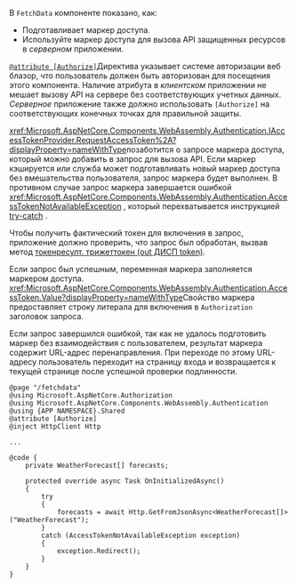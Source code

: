 В `FetchData` компоненте показано, как:

* Подготавливает маркер доступа.
* Используйте маркер доступа для вызова API защищенных ресурсов в *серверном* приложении.

[`@attribute [Authorize]`](xref:mvc/views/razor#attribute)Директива указывает системе авторизации веб блазор, что пользователь должен быть авторизован для посещения этого компонента. Наличие атрибута в *клиентском* приложении не мешает вызову API на сервере без соответствующих учетных данных. *Серверное* приложение также должно использовать `[Authorize]` на соответствующих конечных точках для правильной защиты.

<xref:Microsoft.AspNetCore.Components.WebAssembly.Authentication.IAccessTokenProvider.RequestAccessToken%2A?displayProperty=nameWithType>позаботится о запросе маркера доступа, который можно добавить в запрос для вызова API. Если маркер кэшируется или служба может подготавливать новый маркер доступа без вмешательства пользователя, запрос маркера будет выполнен. В противном случае запрос маркера завершается ошибкой <xref:Microsoft.AspNetCore.Components.WebAssembly.Authentication.AccessTokenNotAvailableException> , который перехватывается инструкцией [try-catch](/dotnet/csharp/language-reference/keywords/try-catch) .

Чтобы получить фактический токен для включения в запрос, приложение должно проверить, что запрос был обработан, вызвав метод [токенресулт. трижеттокен (out ДИСП token)](xref:Microsoft.AspNetCore.Components.WebAssembly.Authentication.AccessTokenResult.TryGetToken%2A).

Если запрос был успешным, переменная маркера заполняется маркером доступа. <xref:Microsoft.AspNetCore.Components.WebAssembly.Authentication.AccessToken.Value?displayProperty=nameWithType>Свойство маркера предоставляет строку литерала для включения в `Authorization` заголовок запроса.

Если запрос завершился ошибкой, так как не удалось подготовить маркер без взаимодействия с пользователем, результат маркера содержит URL-адрес перенаправления. При переходе по этому URL-адресу пользователь переходит на страницу входа и возвращается к текущей странице после успешной проверки подлинности.

```razor
@page "/fetchdata"
@using Microsoft.AspNetCore.Authorization
@using Microsoft.AspNetCore.Components.WebAssembly.Authentication
@using {APP NAMESPACE}.Shared
@attribute [Authorize]
@inject HttpClient Http

...

@code {
    private WeatherForecast[] forecasts;

    protected override async Task OnInitializedAsync()
    {
        try
        {
            forecasts = await Http.GetFromJsonAsync<WeatherForecast[]>("WeatherForecast");
        }
        catch (AccessTokenNotAvailableException exception)
        {
            exception.Redirect();
        }
    }
}
```
